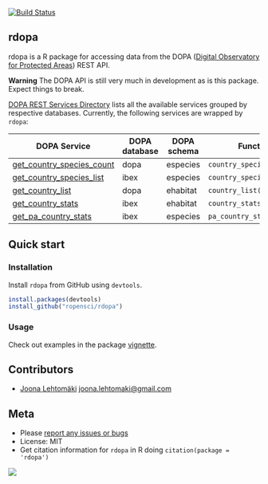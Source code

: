 [![Build Status](https://api.travis-ci.org/ropensci/rdopa.svg?branch=master)](https://travis-ci.org/ropensci/rdopa)

## rdopa

rdopa is a R package for accessing data from the DOPA ([Digital Observatory for Protected Areas](http://dopa.jrc.ec.europa.eu/)) REST API.

**Warning** The DOPA API is still very much in development as is this package. Expect things to break.

[DOPA REST Services Directory](http://dopa-services.jrc.ec.europa.eu/services/) lists all the available services grouped by respective databases. Currently, the following services are wrapped by `rdopa`:

| DOPA Service        | DOPA database | DOPA schema                           | Function                           |
|------------------------------------|-----|-------------------------------|------------------------------------|
| [get_country_species_count](http://dopa-services.jrc.ec.europa.eu/services/dopa/especies/get_country_species_count) | dopa | especies | `country_species_count()` |
| [get_country_species_list](http://dopa-services.jrc.ec.europa.eu/services/dopa/especies/get_country_species_list)| ibex | especies | `country_species_list()` |
| [get_country_list](http://dopa-services.jrc.ec.europa.eu/services/dopa/ehabitat/get_country_list)| dopa | ehabitat | `country_list()` |
| [get_country_stats](http://dopa-services.jrc.ec.europa.eu/services/ibex/ehabitat/get_country_stats_all)| ibex | ehabitat | `country_stats()` |
| [get_pa_country_stats](http://dopa-services.jrc.ec.europa.eu/services/ibex/ehabitat/get_pa_country_stats) | ibex | especies | `pa_country_stats()` | 

## Quick start

### Installation

Install `rdopa` from GitHub using `devtools`.

```r
install.packages(devtools)
install_github("ropensci/rdopa")
```

### Usage

Check out examples in the package [vignette](https://github.com/jlehtoma/rdopa/blob/master/vignettes/rdopa_vignette.md).

## Contributors

+ [Joona Lehtomäki](https://github.com/jlehtoma) <joona.lehtomaki@gmail.com>

## Meta

* Please [report any issues or bugs](https://github.com/ropensci/rdopa/issues)
* License: MIT
* Get citation information for `rdopa` in R doing `citation(package = 'rdopa')`

[![](http://ropensci.org/public_images/github_footer.png)](http://ropensci.org)
